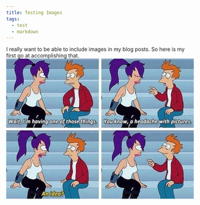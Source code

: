 ```yaml
---
title: Testing Images
tags:
  - test
  - markdown
---
```

I really want to be able to include images in my blog posts. So here is my first go at accomplishing that. 
![Futurama Meme](images/futurama.jpeg)